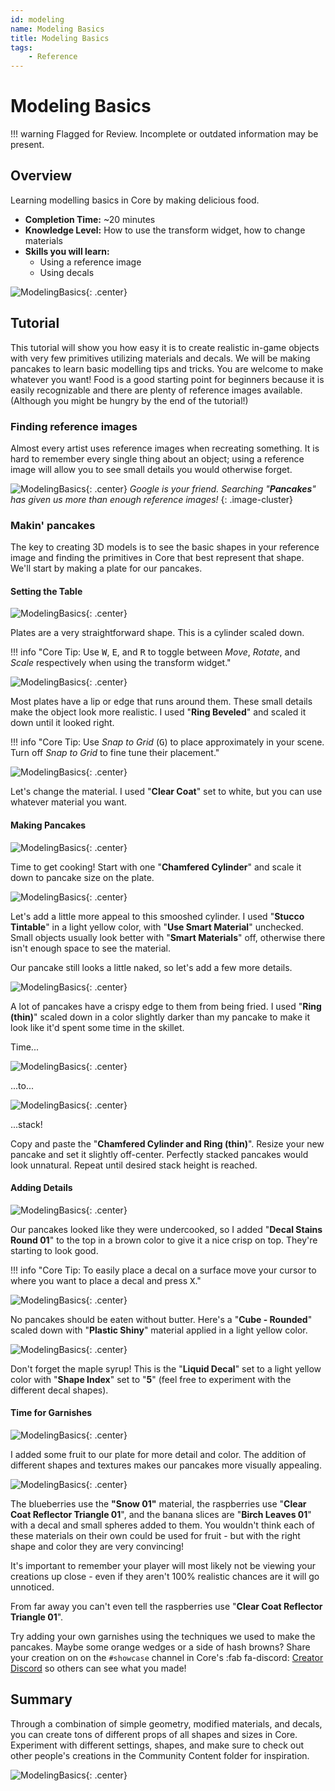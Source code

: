 ```yaml
---
id: modeling
name: Modeling Basics
title: Modeling Basics
tags:
    - Reference
---
```


# Modeling Basics

!!! warning
    Flagged for Review.
    Incomplete or outdated information may be present.

## Overview

Learning modelling basics in Core by making delicious food.

* **Completion Time:** ~20 minutes
* **Knowledge Level:** How to use the transform widget, how to change materials
* **Skills you will learn:**
    * Using a reference image
    * Using decals

![ModelingBasics](../img/ModelingBasics/image15.png "Modeling Screenshot"){: .center}

## Tutorial

This tutorial will show you how easy it is to create realistic in-game objects with very few primitives utilizing materials and decals. We will be making pancakes to learn basic modelling tips and tricks. You are welcome to make whatever you want! Food is a good starting point for beginners because it is easily recognizable and there are plenty of reference images available. (Although you might be hungry by the end of the tutorial!)

### Finding reference images

Almost every artist uses reference images when recreating something. It is hard to remember every single thing about an object; using a reference image will allow you to see small details you would otherwise forget.

![ModelingBasics](../img/ModelingBasics/image5.png "Modeling Screenshot"){: .center}
*Google is your friend. Searching "**Pancakes**" has given us more than enough reference images!*
{: .image-cluster}

### Makin' pancakes

The key to creating 3D models is to see the basic shapes in your reference image and finding the primitives in Core that best represent that shape. We'll start by making a plate for our pancakes.

#### Setting the Table

![ModelingBasics](../img/ModelingBasics/image3.png "Modeling Screenshot"){: .center}

Plates are a very straightforward shape. This is a cylinder scaled down.

!!! info "Core Tip: Use <kbd>W</kbd>, <kbd>E</kbd>, and <kbd>R</kbd> to toggle between *Move*, *Rotate*, and *Scale* respectively when using the transform widget."

![ModelingBasics](../img/ModelingBasics/image2.png "Modeling Screenshot"){: .center}

Most plates have a lip or edge that runs around them. These small details make the object look more realistic. I used "**Ring Beveled**" and scaled it down until it looked right.

!!! info "Core Tip: Use *Snap to Grid* (<kbd>G</kbd>) to place approximately in your scene. Turn off *Snap to Grid* to fine tune their placement."

![ModelingBasics](../img/ModelingBasics/image10.png "Modeling Screenshot"){: .center}

Let's change the material. I used "**Clear Coat**" set to white, but you can use whatever material you want.

#### Making Pancakes

![ModelingBasics](../img/ModelingBasics/image4.png "Modeling Screenshot"){: .center}

Time to get cooking! Start with one "**Chamfered Cylinder**" and scale it down to pancake size on the plate.

![ModelingBasics](../img/ModelingBasics/image7.png "Modeling Screenshot"){: .center}

Let's add a little more appeal to this smooshed cylinder. I used "**Stucco Tintable**" in a light yellow color, with "**Use Smart Material**" unchecked. Small objects usually look better with "**Smart Materials**" off, otherwise there isn't enough space to see the material.

Our pancake still looks a little naked, so let's add a few more details.

![ModelingBasics](../img/ModelingBasics/image16.png "Modeling Screenshot"){: .center}

A lot of pancakes have a crispy edge to them from being fried. I used "**Ring (thin)**" scaled down in a color slightly darker than my pancake to make it look like it'd spent some time in the skillet.

Time...

![ModelingBasics](../img/ModelingBasics/image12.png "Modeling Screenshot"){: .center}

...to...

![ModelingBasics](../img/ModelingBasics/image13.png "Modeling Screenshot"){: .center}

...stack!

Copy and paste the "**Chamfered Cylinder and Ring (thin)**". Resize your new pancake and set it slightly off-center. Perfectly stacked pancakes would look unnatural. Repeat until desired stack height is reached.

#### Adding Details

![ModelingBasics](../img/ModelingBasics/image8.png "Modeling Screenshot"){: .center}

Our pancakes looked like they were undercooked, so I added "**Decal Stains Round 01**" to the top in a brown color to give it a nice crisp on top. They're starting to look good.

!!! info "Core Tip: To easily place a decal on a surface move your cursor to where you want to place a decal and press <kbd>X</kbd>."

![ModelingBasics](../img/ModelingBasics/image6.png "Modeling Screenshot"){: .center}

No pancakes should be eaten without butter. Here's a "**Cube - Rounded**" scaled down with "**Plastic Shiny**" material applied in a light yellow color.

![ModelingBasics](../img/ModelingBasics/image1.png "Modeling Screenshot"){: .center}

Don't forget the maple syrup! This is the "**Liquid Decal**" set to a light yellow color with "**Shape Index**" set to "**5**" (feel free to experiment with the different decal shapes).

#### Time for Garnishes

![ModelingBasics](../img/ModelingBasics/image11.png "Modeling Screenshot"){: .center}

I added some fruit to our plate for more detail and color. The addition of different shapes and textures makes our pancakes more visually appealing.

![ModelingBasics](../img/ModelingBasics/image9.png "Modeling Screenshot"){: .center}

The blueberries use the **"Snow 01"** material, the raspberries use "**Clear Coat Reflector Triangle 01**", and the banana slices are "**Birch Leaves 01**" with a decal and small spheres added to them. You wouldn't think each of these materials on their own could be used for fruit - but with the right shape and color they are very convincing!

It's important to remember your player will most likely not be viewing your creations up close - even if they aren't 100% realistic chances are it will go unnoticed.

From far away you can't even tell the raspberries use "**Clear Coat Reflector Triangle 01**".

Try adding your own garnishes using the techniques we used to make the pancakes. Maybe some orange wedges or a side of hash browns? Share your creation on on the `#showcase` channel in Core's :fab fa-discord: [Creator Discord](https://forums.coregames.com/t/discord-server/66/) so others can see what you made!

## Summary

Through a combination of simple geometry, modified materials, and decals, you can create tons of different props of all shapes and sizes in Core. Experiment with different settings, shapes, and make sure to check out other people's creations in the Community Content folder for inspiration.

![ModelingBasics](../img/ModelingBasics/image15.png "Modeling Screenshot"){: .center}

